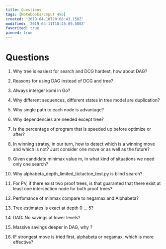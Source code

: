 ```yaml
---
title: Questions
tags: [Notebooks/Cmput 496]
created: '2019-04-10T20:06:43.150Z'
modified: '2019-04-11T18:45:09.500Z'
favorited: true
pinned: true
---
```


# Questions
1. Why tree is easiest for search and DCG hardest, how about DAG?

2. Reasons for using DAG instead of DCG and tree?

3. Always interger komi in Go?

4. Why different sequences, different states in tree model are duplication?

5. Why single path to each node is advantage?

6. Why dependencies are needed except tree?

7. Is the percentage of program that is speeded up before optimize or after?

8. In winning stratey, in our turn, how to detect which is a winning move and which is not? Just consider one move or as well as the future?

9. Given candidate minimax value m, in what kind of situations we need only one search?

10. Why alphabeta_depth_limited_tictactoe_test.py is blind search?

11. For PV, if there exist two proof trees, is that guaranted that there exist at least one intersection node for both proof trees?

12. Perfomance of minmax compare to negamax and Alphabeta?

13. Tree estimates is exact at depth 0 ... 5?

14. DAG: No savings at lower levels?

15. Massive savings deeper in DAG, why ?

16. IF strongest move is tried first, alphabeta or negamax, which is more effective?
